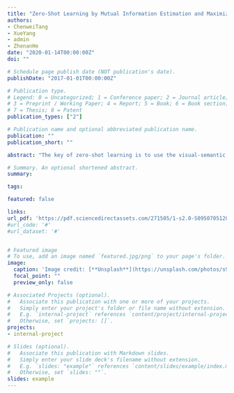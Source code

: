```yaml
---
title: "Zero-Shot Learning by Mutual Information Estimation and Maximization."
authors:
- ChenweiTang
- XueYang
- admin
- ZhenanHe
date: "2020-01-14T00:00:00Z"
doi: ""

# Schedule page publish date (NOT publication's date).
publishDate: "2017-01-01T00:00:00Z"

# Publication type.
# Legend: 0 = Uncategorized; 1 = Conference paper; 2 = Journal article;
# 3 = Preprint / Working Paper; 4 = Report; 5 = Book; 6 = Book section;
# 7 = Thesis; 8 = Patent
publication_types: ["2"]

# Publication name and optional abbreviated publication name.
publication: ""
publication_short: ""

abstract: "The key of zero-shot learning is to use the visual-semantic embedding to transfer the knowledge from seen classes to unseen classes. In this paper, we propose to build the visual-semantic embedding by maximizing the mutual information between visual features and corresponding attributes. Then, the mutual information between visual and semantic features can be utilized to guide the knowledge transfer from seen domain to unseen domain. Since we are primarily interested in maximizing mutual information, we introduce the noise-contrastive estimation to calculate lower-bound value of mutual information. Through the noise-contrastive estimation, we reformulate zero-shot learning as a binary classification problem, i.e., classifying the matching visual-semantic pairs (positive samples) and mismatching visual-semantic pairs (negative/noise samples). Experiments conducted on five datasets demonstrate that the proposed mutual information estimators outperforms current state-of-the-art methods both in conventional and generalized zero-shot learning settings."

# Summary. An optional shortened abstract.
summary:

tags:

featured: false

links:
url_pdf: 'https://pdf.sciencedirectassets.com/271505/1-s2.0-S0950705120X00074/1-s2.0-S0950705120300101/main.pdf'
#url_code: '#'
#url_dataset: '#'


# Featured image
# To use, add an image named `featured.jpg/png` to your page's folder. 
image:
  caption: 'Image credit: [**Unsplash**](https://unsplash.com/photos/s9CC2SKySJM)'
  focal_point: ""
  preview_only: false

# Associated Projects (optional).
#   Associate this publication with one or more of your projects.
#   Simply enter your project's folder or file name without extension.
#   E.g. `internal-project` references `content/project/internal-project/index.md`.
#   Otherwise, set `projects: []`.
projects:
- internal-project

# Slides (optional).
#   Associate this publication with Markdown slides.
#   Simply enter your slide deck's filename without extension.
#   E.g. `slides: "example"` references `content/slides/example/index.md`.
#   Otherwise, set `slides: ""`.
slides: example
---
```

